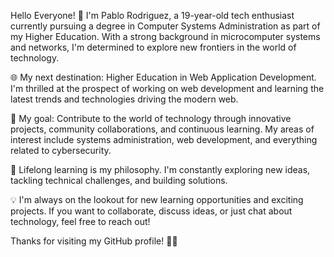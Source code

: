 Hello Everyone! 👋
I'm Pablo Rodriguez, a 19-year-old tech enthusiast currently pursuing a degree in Computer Systems Administration
as part of my Higher Education. With a strong background in microcomputer systems and networks, I'm determined to
explore new frontiers in the world of technology.

🌐 My next destination: Higher Education in Web Application Development. I'm thrilled at the prospect of working
on web development and learning the latest trends and technologies driving the modern web.

💼 My goal: Contribute to the world of technology through innovative projects, community collaborations, and
continuous learning. My areas of interest include systems administration, web development, and everything related
to cybersecurity.

🧠 Lifelong learning is my philosophy. I'm constantly exploring new ideas, tackling technical challenges, and
building solutions.

💡 I'm always on the lookout for new learning opportunities and exciting projects. If you want to collaborate,
discuss ideas, or just chat about technology, feel free to reach out!

Thanks for visiting my GitHub profile! 👨‍💻
